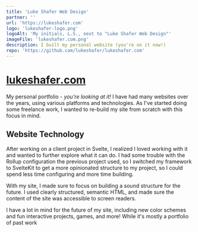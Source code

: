 ```yaml
---
title: 'Luke Shafer Web Design'
partner: ''
url: 'https://lukeshafer.com'
logo: 'lukeshafer-logo.png'
logoAlt: 'My initials, L.S., next to "Luke Shafer Web Design"'
imageFile: 'lukeshafer.com.png'
description: I built my personal website (you're on it now!)
repo: 'https://github.com/lukeshafer/lukeshafer.com'
---
```


# [luke<wbr>shafer<wbr>.com](https://lukeshafer.com/)

My personal portfolio - _you're looking at it!_ I have had many websites over the years, using various platforms and technologies. As I've started doing some freelance work, I wanted to re-build my site from scratch with this focus in mind.

## Website Technology

After working on a client project in Svelte, I realized I loved working with it and wanted to further explore what it can do. I had some trouble with the Rollup configuration the previous project used, so I switched my framework to SvelteKit to get a more opinionated structure to my project, so I could spend less time configuring and more time building.

With my site, I made sure to focus on building a sound structure for the future. I used clearly structured, semantic HTML, and made sure the content of the site was accessible to screen readers.

I have a lot in mind for the future of my site, including new color schemes and fun interactive projects, games, and more! While it's mostly a portfolio of past work
